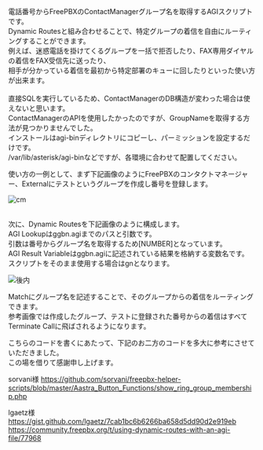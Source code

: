 電話番号からFreePBXのContactManagerグループ名を取得するAGIスクリプトです。<br/>
Dynamic Routesと組み合わせることで、特定グループの着信を自由にルーティングすることができます。<br/>
例えば、迷惑電話を掛けてくるグループを一括で拒否したり、FAX専用ダイヤルの着信をFAX受信先に送ったり、<br/>
相手が分かっている着信を最初から特定部署のキューに回したりといった使い方が出来ます。<br/>
<br/>
直接SQLを実行しているため、ContactManagerのDB構造が変わった場合は使えないと思います。<br/>
ContactManagerのAPIを使用したかったのですが、GroupNameを取得する方法が見つかりませんでした。<br/>
インストールはagi-binディレクトリにコピーし、パーミッションを設定するだけです。<br/>
/var/lib/asterisk/agi-binなどですが、各環境に合わせて配置してください。<br/>

使い方の一例として、まず下記画像のようにFreePBXのコンタクトマネージャー、Externalにテストというグループを作成し番号を登録します。

![cm](https://github.com/accept/getGroupByNumber-FreePBX/assets/421679/46d7b7b3-ce22-48e7-9819-e8b6db09cf9c)
<br/>
<br/>

次に、Dynamic Routesを下記画像のように構成します。<br/>
AGI Lookupはggbn.agiまでのパスと引数です。<br/>
引数は番号からグループ名を取得するため[NUMBER]となっています。<br/>
AGI Result Variableはggbn.agiに記述されている結果を格納する変数名です。<br/>
スクリプトをそのまま使用する場合はgnとなります。

![後内](https://github.com/accept/getGroupByNumber-FreePBX/assets/421679/9329fc1b-ae88-44f9-8257-aa7ba6102549)

Matchにグループ名を記述することで、そのグループからの着信をルーティングできます。<br/>
参考画像では作成したグループ、テストに登録された番号からの着信はすべてTerminate Callに飛ばされるようになります。<br/>

こちらのコードを書くにあたって、下記のお二方のコードを多大に参考にさせていただきました。<br/>
この場を借りて感謝申し上げます。

sorvani様
https://github.com/sorvani/freepbx-helper-scripts/blob/master/Aastra_Button_Functions/show_ring_group_membership.php

lgaetz様
https://gist.github.com/lgaetz/7cab1bc6b6266ba658d5dd90d2e919eb
https://community.freepbx.org/t/using-dynamic-routes-with-an-agi-file/77968
